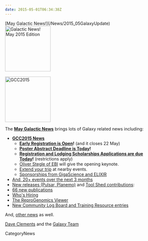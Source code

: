 ```yaml
---
date: 2015-05-01T06:34:38Z
---
```

<div class='newsItemHeader'>[May Galactic News!](/News/2015_05GalaxyUpdate)</div>

<div class='right'>
<a href='/GalaxyUpdates/2015_05'><img src='/Images/Logos/GalaxyUpdate200.png' alt='Galactic News! May 2015 Edition' width=150 /></a><br /><br />
<a href='/GalaxyUpdates/2015_05#gcc2015-4-8-july-norwich-uk'><img src='/Images/Logos/GCC2015LogoWide600.png' alt='GCC2015' width="150" /></a><br />
</div>

The **[May Galactic News](/GalaxyUpdates/2015_05)** brings lots of Galaxy related news including:

* **[GCC2015 News](/GalaxyUpdates/2015_05#gcc2015-4-8-july-norwich-uk)**
  * **[Early Registration is Open](/GalaxyUpdates/2015_05#early-registration-is-open)!**  (and it closes 22 May)
  * **[Poster Abstract Deadline is Today](/GalaxyUpdates/2015_05#poster-abstract-deadline-is-today)!**
  * **[Registration and Lodging Scholarships Applications are due Today](/GalaxyUpdates/2015_05#registration-and-lodging-scholarships-applications-due-today)!** (restrictions apply)
  * [Oliver Stegle of EBI](/GalaxyUpdates/2015_05#keynote-speaker-oliver-stegle) will give the opening keynote. 
  * [Extend your trip](/GalaxyUpdates/2015_05#other-events-near-gcc2015) at nearby events.
  * [Sponsorships from GigaScience and ELIXIR](/GalaxyUpdates/2015_05#gcc2015-sponsorships)
* [And, 20+ events over the next 3 months](/GalaxyUpdates/2015_05#other-events)
* [New releases (Pulsar, Planemo)](/GalaxyUpdates/2015_05#releases) and [Tool Shed contributions](/GalaxyUpdates/2015_05#toolshed-contributions):
* [66 new publications](/GalaxyUpdates/2015_05#new-papers)
* [Who's Hiring](/GalaxyUpdates/2015_05#whos-hiring)
* [The ReproGenomics Viewer](/GalaxyUpdates/2015_05#new-public-galaxy-server-the-reprogenomics-viewer)
* [New Community Log Board and Training Resource entries](/GalaxyUpdates/2015_05#galaxy-community-hubs)

And, [other news](/GalaxyUpdates/2015_05#other-news) as well.

[Dave Clements](/DaveClements) and the [Galaxy Team](/GalaxyTeam)


CategoryNews
